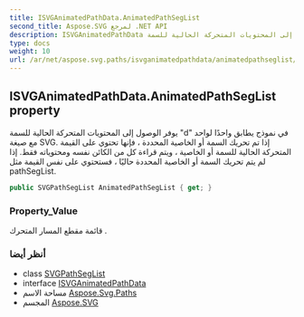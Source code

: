 ```yaml
---
title: ISVGAnimatedPathData.AnimatedPathSegList
second_title: Aspose.SVG لمرجع .NET API
description: ISVGAnimatedPathData ملكية. يوفر الوصول إلى المحتويات المتحركة الحالية للسمة d في نموذج يطابق واحدًا لواحد مع صيغة SVG. إذا تم تحريك السمة أو الخاصية المحددة  فإنها تحتوي على القيمة المتحركة الحالية للسمة أو الخاصية  ويتم قراءة كل من الكائن نفسه ومحتوياته فقط. إذا لم يتم تحريك السمة أو الخاصية المحددة حاليًا  فستحتوي على نفس القيمة مثل pathSegList.
type: docs
weight: 10
url: /ar/net/aspose.svg.paths/isvganimatedpathdata/animatedpathseglist/
---
```

## ISVGAnimatedPathData.AnimatedPathSegList property

يوفر الوصول إلى المحتويات المتحركة الحالية للسمة "d" في نموذج يطابق واحدًا لواحد مع صيغة SVG. إذا تم تحريك السمة أو الخاصية المحددة ، فإنها تحتوي على القيمة المتحركة الحالية للسمة أو الخاصية ، ويتم قراءة كل من الكائن نفسه ومحتوياته فقط. إذا لم يتم تحريك السمة أو الخاصية المحددة حاليًا ، فستحتوي على نفس القيمة مثل pathSegList.

```csharp
public SVGPathSegList AnimatedPathSegList { get; }
```

### Property_Value

قائمة مقطع المسار المتحرك .

### أنظر أيضا

* class [SVGPathSegList](../../svgpathseglist/)
* interface [ISVGAnimatedPathData](../)
* مساحة الاسم [Aspose.Svg.Paths](../../isvganimatedpathdata/)
* المجسم [Aspose.SVG](../../../)


